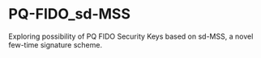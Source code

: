 # PQ-FIDO_sd-MSS
Exploring possibility of PQ FIDO Security Keys based on sd-MSS, a novel few-time signature scheme.
